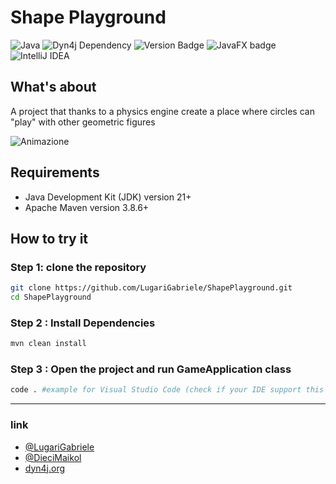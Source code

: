 # Shape Playground 
![Java](https://img.shields.io/badge/java_21-%23ED8B00.svg?style=for-the-badge&logo=java&logoColor=white)
![Dyn4j Dependency](https://img.shields.io/badge/Dyn4j_5.0.2-%231E90FF.svg?style=for-the-badge&logo=javafx&logoColor=white)
![Version Badge](https://img.shields.io/badge/Version_1.0-%23228B22.svg?style=for-the-badge&logo=javafx&logoColor=white)
![JavaFX badge](https://img.shields.io/badge/javafx-%23FF0000.svg?style=for-the-badge&logo=javafx&logoColor=white)
![IntelliJ IDEA](https://img.shields.io/badge/IntelliJIDEA-000000.svg?style=for-the-badge&logo=intellij-idea&logoColor=white)

## What's about
A project that thanks to a physics engine create a place where circles can "play" with other geometric figures

![Animazione](https://i.imgur.com/MF9CmsZ.gif)

## Requirements
* Java Development Kit (JDK) version 21+
* Apache Maven  version 3.8.6+

## How to try it
### Step 1: clone the repository
```sh
git clone https://github.com/LugariGabriele/ShapePlayground.git
cd ShapePlayground
```
### Step 2 : Install Dependencies
```sh
mvn clean install
 ```
### Step 3 : Open the project and run GameApplication class
```sh
code . #example for Visual Studio Code (check if your IDE support this feature)
```
---
### link
* [@LugariGabriele](https://github.com/LugariGabriele)
* [@DieciMaikol](https://github.com/DieciMaikol)
* [dyn4j.org](https://dyn4j.org)



  








